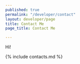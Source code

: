 ```yaml
---
published: true
permalink: "/developer/contact"
layout: developer/page
title: Contact Me
page_title: Contact Me

---
```


Hi!

{% include contacts.md %}
